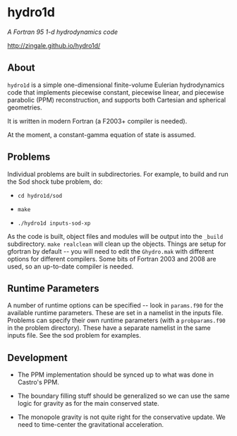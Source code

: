 # hydro1d 

*A Fortran 95 1-d hydrodynamics code*

http://zingale.github.io/hydro1d/


## About

`hydro1d` is a simple one-dimensional finite-volume Eulerian
hydrodynamics code that implements piecewise constant, piecewise
linear, and piecewise parabolic (PPM) reconstruction, and supports
both Cartesian and spherical geometries.

It is written in modern Fortran (a F2003+ compiler is needed).

At the moment, a constant-gamma equation of state is assumed.


## Problems

Individual problems are built in subdirectories.  For example,
to build and run the Sod shock tube problem, do:

* `cd hydro1d/sod`

* `make`

* `./hydro1d inputs-sod-xp`

As the code is built, object files and modules will be output into the
`_build` subdirectory.  `make realclean` will clean up the objects.
Things are setup for gfortran by default -- you will need to edit the
`Ghydro.mak` with different options for different compilers.  Some bits
of Fortran 2003 and 2008 are used, so an up-to-date compiler is
needed.


## Runtime Parameters

A number of runtime options can be specified -- look in `params.f90`
for the available runtime parameters.  These are set in a namelist in
the inputs file.  Problems can specify their own runtime parameters
(with a `probparams.f90` in the problem directory).  These have a
separate namelist in the same inputs file.  See the sod problem for
examples.


## Development

 * The PPM implementation should be synced up to what was done in 
   Castro's PPM.

 * The boundary filling stuff should be generalized so we can use the
   same logic for gravity as for the main conserved state.

 * The monopole gravity is not quite right for the conservative update.
   We need to time-center the gravitational acceleration.
   

